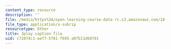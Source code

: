 ```yaml
---
content_type: resource
description: ''
file: /media/https%3A/open-learning-course-data-rc.s3.amazonaws.com/18-01sc-single-variable-calculus-fall-2010/c72074c1aef75f81f695a0fb11d60781_KhwQKE_tld0.srt
file_type: application/x-subrip
resourcetype: Other
title: 3play caption file
uid: c72074c1-aef7-5f81-f695-a0fb11d60781
---
```


